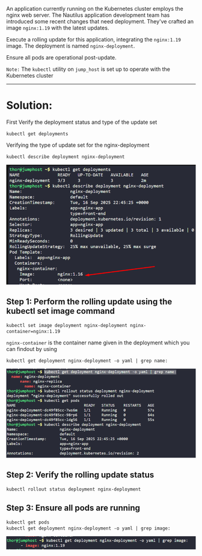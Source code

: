An application currently running on the Kubernetes cluster employs the nginx web server. The Nautilus application development team has introduced some recent changes that need deployment. They've crafted an image `nginx:1.19` with the latest updates.

Execute a rolling update for this application, integrating the `nginx:1.19` image. The deployment is named `nginx-deployment`.

Ensure all pods are operational post-update.

`Note:` The `kubectl` utility on `jump_host` is set up to operate with the Kubernetes cluster

---

# Solution:

First Verify the deployment status and type of the update set
```
kubectl get deployments
```


Verifying the type of update set for the nginx-deployment
```
kubectl describe deployment nginx-deployment
```

![alt text](image-1.png)

## Step 1: Perform the rolling update using the kubectl set image command
```
kubectl set image deployment nginx-deployment nginx-container=nginx:1.19
```
`nginx-container` is the container name given in the deployment which you can findout by using
```
kubectl get deployment nginx-deployment -o yaml | grep name:
```

![alt text](image-2.png)



## Step 2: Verify the rolling update status
```
kubectl rollout status deployment nginx-deployment
```
## Step 3: Ensure all pods are running
```
kubectl get pods
kubectl get deployment nginx-deployment -o yaml | grep image:
```
![alt text](image.png)

